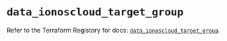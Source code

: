 # `data_ionoscloud_target_group`

Refer to the Terraform Registory for docs: [`data_ionoscloud_target_group`](https://registry.terraform.io/providers/ionos-cloud/ionoscloud/6.4.2/docs/data-sources/target_group).
